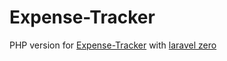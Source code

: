 # Expense-Tracker
PHP version for [Expense-Tracker](https://github.com/JORUNOJOSTAR/Expense-Tracker) with [laravel zero](https://laravel-zero.com/)
